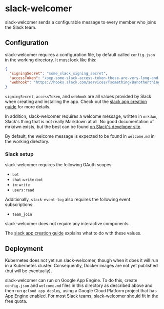 # slack-welcomer

slack-welcomer sends a configurable message to every member who joins the Slack team.

## Configuration

slack-welcomer requires a configuration file, by default called `config.json` in the working
directory. It must look like this:

```json
{
  "signingSecret": "some_slack_signing_secret",
  "accessToken": "xoxp-some-slack-access-token-these-are-very-long-and-start-with-xoxp",
  "webhook": "https://hooks.slack.com/services/Tsomething/Banotherthing/somerandomsecret"
}
```

`signingSecret`, `accessToken`, and `webhook` are all values provided by Slack when creating and
installing the app. Check out the [slack app creation guide][app-creation] for more details.

In addition, slack-welcomer requires a welcome message, written in `mrkdwn`, Slack's thing that is
not really Markdown at all. No good documentation of mrkdwn exists, but the best can be found
[on Slack's developer site](https://api.slack.com/docs/message-formatting).

By default, the welcome message is expected to be found in `welcome.md` in the working directory. 

### Slack setup

slack-welcomer requires the following OAuth scopes:

- `bot`
- `chat:write:bot`
- `im:write`
- `users:read`

Additionally, `slack-event-log` also requires the following event subscriptions:

- `team_join`

slack-welcomer does not require any interactive components.

The [slack app creation guide][app-creation] explains what to do with these values.

## Deployment

Kubernetes does not yet run slack-welcomer, though when it does it will run in a Kubernetes cluster.
Consequently, Docker images are not yet published (but will be eventually).

slack-welcomer can run on Google App Engine. To do this, create `config.json` and `welcome.md` files in this
directory as described above and then run `gcloud app deploy`, using a Google Cloud Platform project
that has [App Engine](https://console.cloud.google.com/appengine) enabled. For most Slack teams,
slack-welcomer should fit in the free quota.

[app-creation]: ../docs/app-creation.md
